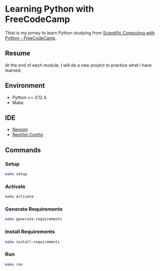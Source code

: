 # Learning Python with FreeCodeCamp

Thist is my jorney to learn Python studying from [Scientific Computing with Python - FreeCodeCamp](https://www.freecodecamp.org/learn/scientific-computing-with-python).

## Resume

At the end of each module, I will do a new project to practice what I have learned.

## Environment

- Python >= 3.12.4
- Make

## IDE

- [Neovim](https://neovim.io/)
- [NeoVim Config](https://github.com/antunesgabriel/bettervim-config)

## Commands

### Setup

```bash
make setup
```

### Activate

```bash
make activate
```

### Generate Requirements

```bash
make generate-requirements
```

### Install Requirements

```bash
make install-requirements
```

### Run

```bash
make run
```
